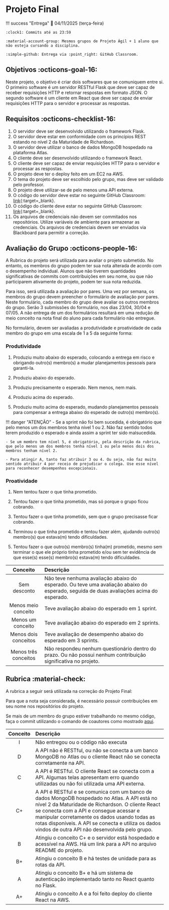 # Projeto Final

!!! success "Entrega"
    :date: 04/11/2025 (terça-feira)
    
    :clock1: Commits até as 23:59

    :material-account-group: Mesmos grupos de Projeto Ágil + 1 aluno que não esteja cursando a disciplina.

    :simple-github: Entrega via :point_right: GitHub Classroom.

## Objetivos :octicons-goal-16:

Neste projeto, o objetivo é criar dois softwares que se comuniquem entre si. O primeiro software é um servidor RESTful Flask que deve ser capaz de receber requisições HTTP e retornar respostas em formato JSON. O segundo software é um cliente em React que deve ser capaz de enviar requisições HTTP para o servidor e processar as respostas.

## Requisitos :octicons-checklist-16:

1. O servidor deve ser desenvolvido utilizando o framework Flask.
1. O servidor deve estar em conformidade com os princípios REST estando no nível 2 da Maturidade de Richardson.
1. O servidor deve utilizar o banco de dados MongoDB hospedado na plataforma Atlas.
1. O cliente deve ser desenvolvido utilizando o framework React.
1. O cliente deve ser capaz de enviar requisições HTTP para o servidor e processar as respostas.
1. O projeto deve ter o deploy feito em um EC2 na AWS.
1. O tema do projeto deve ser escolhido pelo grupo, mas deve ser validado pelo professor.
1. O projeto deve utilizar-se de pelo menos uma API externa.
1. O código do servidor deve estar no seguinte GitHub Classroom: [link](https://classroom.github.com/a/3BoLKVKL){:target=_blank}.
1. O código do cliente deve estar no seguinte GitHub Classroom: [link](https://classroom.github.com/a/D5wGlXsp){:target=_blank}.
1. Os arquivos de credenciais não devem ser commitados nos repositórios. Utilize variáveis de ambiente para armazenar as credenciais. Os arquivos de credenciais devem ser enviados via Blackboard para permitir a correção.

## Avaliação do Grupo :octicons-people-16:

A Rubrica do projeto será utilizada para avaliar o projeto submetido. No entanto, os membros do grupo podem ter sua nota alterada de acordo com o desempenho individual. Alunos que não tiverem quantidades significativas de commits com contribuições em seu nome, ou que não participarem ativamente do projeto, podem ter sua nota reduzida.

Para isso, será utilizada a avaliação por pares. Uma vez por semana, os membros do grupo devem preencher o formulário de avaliação por pares. Neste formulário, cada membro do grupo deve avaliar os outros membros do grupo. Serão 3 submissões do formulário, nos dias 23/04, 30/04 e 07/05. A não entrega de um dos formulários resultará em uma redução de meio conceito na nota final do aluno para cada formulário não entregue. 

No formulário, devem ser avaliadas a produtividade e proatividade de cada membro do grupo em uma escala de 1 a 5 da seguinte forma:

### Produtividade

1. Produziu muito abaixo do esperado, colocando a entrega em risco e obrigando outro(s) membro(s) a mudar planejamentos pessoais para garanti-la.

2. Produziu abaixo do esperado.

3. Produziu precisamente o esperado. Nem menos, nem mais.

4. Produziu acima do esperado.

5. Produziu muito acima do esperado, mudando planejamentos pessoais para compensar a entrega abaixo do esperado de outro(s) membro(s).

!!! danger "ATENÇÃO"
    - Se a sprint não foi bem sucedida, é obrigatório que pelo menos um dos membros tenha nível 1 ou 2. Não faz sentido todos terem produzido o esperado e ainda assim a sprint ter sido malsucedida.

    - Se um membro tem nível 5, é obrigatório, pela descrição da rubrica, que pelo menos um dos membros tenha nível 1 ou pelo menos dois dos membros tenham nível 2.

    - Para atingir A, tanto faz atribuir 3 ou 4. Ou seja, não faz muito sentido atribuir 4 por receio de prejudicar o colega. Use esse nível para reconhecer desempenhos excepcionais.

### Proatividade

1. Nem tentou fazer o que tinha prometido.

2. Tentou fazer o que tinha prometido, mas só porque o grupo ficou cobrando.

3. Tentou fazer o que tinha prometido, sem que o grupo precisasse ficar cobrando.

4. Terminou o que tinha prometido e tentou fazer além, ajudando outro(s) membro(s) que estava(m) tendo dificuldades.

5. Tentou fazer o que outro(s) membro(s) tinha(m) prometido, mesmo sem terminar o que ele próprio tinha prometido e/ou sem ter evidência de que esse(s) esse(s) membro(s) estava(m) tendo dificuldades.

| Conceito | Descrição |
| :------: | :-------- |
|    Sem desconto    | Não teve nenhuma avaliação abaixo do esperado. Ou teve uma avaliação abaixo do esperado, seguida de duas avaliações acima do esperado. |
|    Menos meio conceito     | Teve avaliação abaixo do esperado em 1 sprint. |
|    Menos um conceito     | Teve avaliação abaixo do esperado em 2 sprints. |
|    Menos dois conceitos     | Teve avaliação de desempenho abaixo do esperado em 3 sprints. |
|    Menos três conceitos     | Não respondeu nenhum questionário dentro do prazo. Ou não possui nenhum contribuição significativa no projeto.|

## Rubrica :material-check:

A rubrica a seguir será utilizada na correção do Projeto Final:

Para que a nota seja considerada, é necessário possuir contribuições em seu nome nos repositórios do projeto.

Se mais de um membro do grupo estiver trabalhando no mesmo código, faça o commit utilizando o comando de coautores como mostrado [aqui](../../auxiliar/coautores.md).

| Conceito | Descrição |
| :------: | :-------- |
|    I     | Não entregou ou o código não executa |
|    D     | A API não é RESTful, ou não se conecta a um banco MongoDB no Atlas ou o cliente React não se conecta corretamente na API. |
|    C     | A API é RESTful. O cliente React se conecta com a API. Algumas telas apresentam erro quando utilizadas ou não foi utilizada uma API externa. |
|    C+    | A API é RESTful e se comunica com um banco de dados MongoDB hospedado no Atlas. A API está no nível 2 da Maturidade de Richardson. O cliente React se conecta com a API e consegue acessar e manipular corretamente os dados usando todas as rotas disponíveis. A API se conecta e utiliza os dados vindos de outra API não desenvolvida pelo grupo. |
|    B     | Atingiu o conceito C+ e o servidor está hospedado e acessível na AWS. Há um link para a API no arquivo README do projeto. |
|    B+    | Atingiu o conceito B e há testes de unidade para as rotas da API. |
|    A     | Atingiu o conceito B+ e há um sistema de autenticação implementado tanto no React quanto no Flask. |
|    A+     | Atingiu o conceito A e a foi feito deploy do cliente React na AWS. |